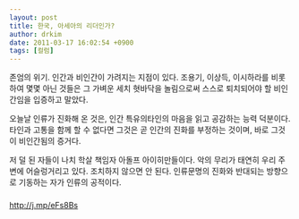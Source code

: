 ```yaml
---
layout: post
title: 한국, 아세아의 리더인가?
author: drkim
date: 2011-03-17 16:02:54 +0900
tags: [컬럼]
---
```

존엄의 위기. 인간과 비인간이 가려지는 지점이 있다. 조용기, 이상득, 이시하라를 비롯하여 몇몇 아닌 것들은 그 가벼운 세치 혓바닥을 놀림으로써 스스로 퇴치되어야 할 비인간임을 입증하고 말았다. 



오늘날 인류가 진화해 온 것은, 인간 특유의타인의 마음을 읽고 공감하는 능력 덕분이다. 타인과 고통을 함께 할 수 없다면 그것은 곧 인간의 진화를 부정하는 것이며, 바로 그것이 비인간됨의 증거다. 


  


저 덜 된 자들이 나치 학살 책임자 아돌프 아이히만들이다. 악의 무리가 태연히 우리 주변에 어슬렁거리고 있다. 조치하지 않으면 안 된다. 인류문명의 진화와 반대되는 방향으로 기동하는 자가 인류의 공적이다.


  


###


  


http://j.mp/eFs8Bs 